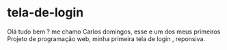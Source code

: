 # tela-de-login
Olá tudo bem ? me chamo Carlos domingos, esse e um dos meus primeiros 
Projeto de programação web, minha primeira tela de login , reponsiva.

